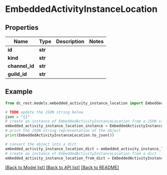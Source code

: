 # EmbeddedActivityInstanceLocation


## Properties

Name | Type | Description | Notes
------------ | ------------- | ------------- | -------------
**id** | **str** |  | 
**kind** | **str** |  | 
**channel_id** | **str** |  | 
**guild_id** | **str** |  | 

## Example

```python
from dc_rest.models.embedded_activity_instance_location import EmbeddedActivityInstanceLocation

# TODO update the JSON string below
json = "{}"
# create an instance of EmbeddedActivityInstanceLocation from a JSON string
embedded_activity_instance_location_instance = EmbeddedActivityInstanceLocation.from_json(json)
# print the JSON string representation of the object
print(EmbeddedActivityInstanceLocation.to_json())

# convert the object into a dict
embedded_activity_instance_location_dict = embedded_activity_instance_location_instance.to_dict()
# create an instance of EmbeddedActivityInstanceLocation from a dict
embedded_activity_instance_location_from_dict = EmbeddedActivityInstanceLocation.from_dict(embedded_activity_instance_location_dict)
```
[[Back to Model list]](../README.md#documentation-for-models) [[Back to API list]](../README.md#documentation-for-api-endpoints) [[Back to README]](../README.md)


